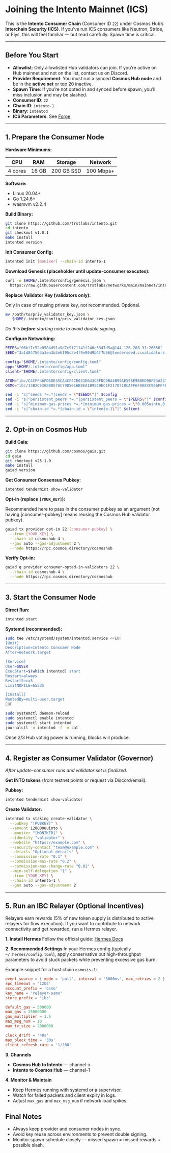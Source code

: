 # **Joining the Intento Mainnet (ICS)**

This is the **Intento Consumer Chain** (Consumer ID `22`) under Cosmos Hub’s **Interchain Security (ICS)**.
If you’ve run ICS consumers like Neutron, Stride, or Elys, this will feel familiar — but read carefully.
Spawn time is critical.

---

## **Before You Start**

- **Allowlist**: Only allowlisted Hub validators can join. If you’re active on Hub mainnet and not on the list, contact us on Discord.
- **Provider Requirement**: You must run a synced **Cosmos Hub node** and be in the **active set** or top 20 inactive.
- **Spawn Time**: If you’re not opted in and synced before spawn, you’ll miss inclusion and may be slashed.
- **Consumer ID**: `22`
- **Chain ID**: `intento-1`
- **Binary**: `intentod`
- **ICS Parameters**: See [Forge](https://forge.cosmos.network/chain/22)

---

## **1. Prepare the Consumer Node**

**Hardware Minimums:**

| CPU     | RAM   | Storage    | Network   |
| ------- | ----- | ---------- | --------- |
| 4 cores | 16 GB | 200 GB SSD | 100 Mbps+ |

**Software:**

- Linux 20.04+
- Go 1.24.6+
- wasmvm v2.2.4

**Build Binary:**

```bash
git clone https://github.com/trstlabs/intento.git
cd intento
git checkout v1.0.1
make install
intentod version
```

**Init Consumer Config:**

```bash
intentod init [moniker] --chain-id intento-1
```

**Download Genesis (placeholder until update-consumer executes):**

```bash
curl -o $HOME/.intento/config/genesis.json \
  https://raw.githubusercontent.com/trstlabs/networks/main/mainnet/intento-1/genesis.json
```

**Replace Validator Key (validators only):**

Only in case of reusing private key, not recommended. Optional.
```bash
mv /path/to/priv_validator_key.json \
   $HOME/.intento/config/priv_validator_key.json
```

_Do this **before** starting node to avoid double signing._

**Configure Networking:**

```bash
PEERS="06bf7c52e0584d91a9d7c9f71141f246c3347d5a@144.126.208.31:26656"
SEED="3a1d847563a1ea3b3e6195c3e4f9e90d9b4f7b56@tenderseed.ccvalidators.com:29111" 

config="$HOME/.intento/config/config.toml"
app="$HOME/.intento/config/app.toml"
client="$HOME/.intento/config/client.toml"

ATOM="ibc/C4CFF46FD6DE35CA4CF4CE031E643C8FDC9BA4B99AE598E9B0ED98FE3A2319F9" # ATOM on intento-1 assuming ibc transfer channel 1from cosmoshub-4. Placeholder, may need to be replaced with actual hash.
OSMO="ibc/13B2C536BB057AC79D5616B8EA1B9540EC1F2170718CAFF6F0083C966FFFED0B" # OSMO on intento-1 assuming ibc transfer channel 2 from osmosis-1. Placeholder, may need to be replaced with actual hash.

sed -i "s|^seeds *=.*|seeds = \"$SEED\"|" $config
sed -i "s|^persistent_peers *=.*|persistent_peers = \"$PEERS\"|" $config
sed -i "s|^minimum-gas-prices *=.*|minimum-gas-prices = \"0.005uinto,0.001$ATOM\,0.005$OSMO\"|" $app
sed -i "s|^chain-id *=.*|chain-id = \"intento-1\"|" $client
```

---

## **2. Opt-in on Cosmos Hub**

**Build Gaia:**

```bash
git clone https://github.com/cosmos/gaia.git
cd gaia
git checkout v25.1.0
make install
gaiad version
```

**Get Consumer Consensus Pubkey:**

```bash
intentod tendermint show-validator
```

**Opt-in (replace `[YOUR_KEY]`):**

Recommended here to pass in the consumer pubkey as an argument (not having [consumer-pubkey] means reusing the Cosmos Hub validator pubkey).

```bash
gaiad tx provider opt-in 22 [consumer-pubkey] \
  --from [YOUR_KEY] \
  --chain-id cosmoshub-4 \
  --gas auto --gas-adjustment 2 \
  --node https://rpc.cosmos.directory/cosmoshub
```

**Verify Opt-in:**

```bash
gaiad q provider consumer-opted-in-validators 22 \
  --chain-id cosmoshub-4 \
  --node https://rpc.cosmos.directory/cosmoshub
```

---

## **3. Start the Consumer Node**

**Direct Run:**

```bash
intentod start
```

**Systemd (recommended):**

```bash
sudo tee /etc/systemd/system/intentod.service <<EOF
[Unit]
Description=Intento Consumer Node
After=network.target

[Service]
User=$USER
ExecStart=$(which intentod) start
Restart=always
RestartSec=3
LimitNOFILE=65535

[Install]
WantedBy=multi-user.target
EOF

sudo systemctl daemon-reload
sudo systemctl enable intentod
sudo systemctl start intentod
journalctl -u intentod -f -o cat
```

Once 2/3 Hub voting power is running, blocks will produce.

---

## **4. Register as Consumer Validator (Governor)**

_After update-consumer runs and validator set is finalized._

**Get INTO tokens** (from testnet points or request via Discord/email).

**Pubkey:**

```bash
intentod tendermint show-validator
```

**Create Validator:**

```bash
intentod tx staking create-validator \
  --pubkey "[PUBKEY]" \
  --amount 1200000uinto \
  --moniker "[MONIKER]" \
  --identity "validator" \
  --website "https://example.com" \
  --security-contact "team@example.com" \
  --details "Optional details" \
  --commission-rate "0.1" \
  --commission-max-rate "0.2" \
  --commission-max-change-rate "0.01" \
  --min-self-delegation "1" \
  --from [YOUR_KEY] \
  --chain-id intento-1 \
  --gas auto --gas-adjustment 2
```

---

## **5. Run an IBC Relayer (Optional Incentives)**

Relayers earn rewards (5% of new token supply is distributed to active relayers for flow execution).
If you want to contribute to network connectivity and get rewarded, run a Hermes relayer.

**1. Install Hermes**
Follow the official guide: [Hermes Docs](https://hermes.informal.systems/)

**2. Recommended Settings**
In your Hermes config (typically `~/.hermes/config.toml`), apply conservative but high-throughput parameters to avoid stuck packets while preventing excessive gas burn.

Example snippet for a host chain `osmosis-1`:

```toml
event_source = { mode = 'pull', interval = '5000ms', max_retries = 2 }
rpc_timeout = '120s'
account_prefix = 'osmo'
key_name = 'relayer-osmo'
store_prefix = 'ibc'

default_gas = 500000
max_gas = 25000000
gas_multiplier = 1.5
max_msg_num = 10
max_tx_size = 2000000

clock_drift = '40s'
max_block_time = '30s'
client_refresh_rate = '1/200'
```

**3. Channels**

- **Cosmos Hub to Intento** — channel-x
- **Intento to Cosmos Hub** — channel-1

**4. Monitor & Maintain**

- Keep Hermes running with systemd or a supervisor.
- Watch for failed packets and client expiry in logs.
- Adjust `max_gas` and `max_msg_num` if network load spikes.

## **Final Notes**

- Always keep provider and consumer nodes in sync.
- Avoid key reuse across environments to prevent double signing.
- Monitor spawn schedule closely — missed spawn = missed rewards + possible slash.
